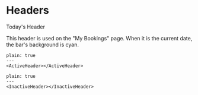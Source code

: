 # Headers

Today's Header

This header is used on the "My Bookings" page.  When it is the current date, the bar's background is cyan.  
```react 
plain: true
---
<ActiveHeader></ActiveHeader>
```

```react 
plain: true
---
<InactiveHeader></InactiveHeader>
```